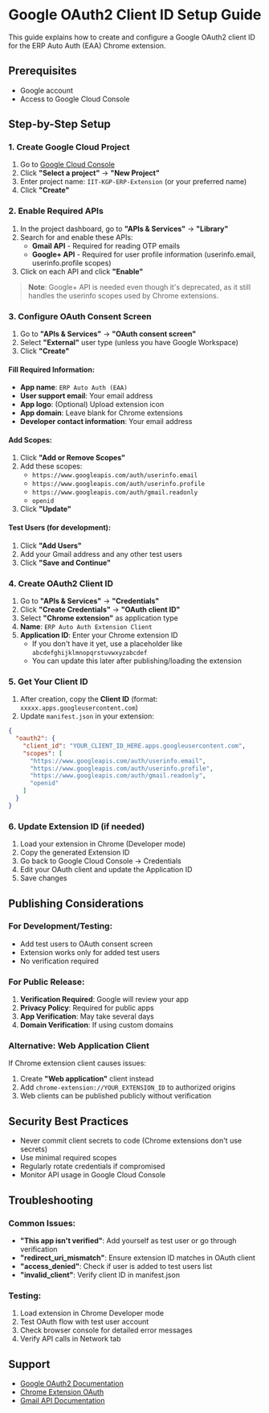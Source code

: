 # Google OAuth2 Client ID Setup Guide

This guide explains how to create and configure a Google OAuth2 client ID for the ERP Auto Auth (EAA) Chrome extension.

## Prerequisites
- Google account
- Access to Google Cloud Console

## Step-by-Step Setup

### 1. Create Google Cloud Project
1. Go to [Google Cloud Console](https://console.cloud.google.com/)
2. Click **"Select a project"** → **"New Project"**
3. Enter project name: `IIT-KGP-ERP-Extension` (or your preferred name)
4. Click **"Create"**

### 2. Enable Required APIs
1. In the project dashboard, go to **"APIs & Services"** → **"Library"**
2. Search for and enable these APIs:
   - **Gmail API** - Required for reading OTP emails
   - **Google+ API** - Required for user profile information (userinfo.email, userinfo.profile scopes)
3. Click on each API and click **"Enable"**

> **Note**: Google+ API is needed even though it's deprecated, as it still handles the userinfo scopes used by Chrome extensions.

### 3. Configure OAuth Consent Screen
1. Go to **"APIs & Services"** → **"OAuth consent screen"**
2. Select **"External"** user type (unless you have Google Workspace)
3. Click **"Create"**

#### Fill Required Information:
- **App name**: `ERP Auto Auth (EAA)`
- **User support email**: Your email address
- **App logo**: (Optional) Upload extension icon
- **App domain**: Leave blank for Chrome extensions
- **Developer contact information**: Your email address

#### Add Scopes:
1. Click **"Add or Remove Scopes"**
2. Add these scopes:
   - `https://www.googleapis.com/auth/userinfo.email`
   - `https://www.googleapis.com/auth/userinfo.profile`
   - `https://www.googleapis.com/auth/gmail.readonly`
   - `openid`
3. Click **"Update"**

#### Test Users (for development):
1. Click **"Add Users"**
2. Add your Gmail address and any other test users
3. Click **"Save and Continue"**

### 4. Create OAuth2 Client ID
1. Go to **"APIs & Services"** → **"Credentials"**
2. Click **"Create Credentials"** → **"OAuth client ID"**
3. Select **"Chrome extension"** as application type
4. **Name**: `ERP Auto Auth Extension Client`
5. **Application ID**: Enter your Chrome extension ID
   - If you don't have it yet, use a placeholder like `abcdefghijklmnopqrstuvwxyzabcdef`
   - You can update this later after publishing/loading the extension

### 5. Get Your Client ID
1. After creation, copy the **Client ID** (format: `xxxxx.apps.googleusercontent.com`)
2. Update `manifest.json` in your extension:
```json
{
  "oauth2": {
    "client_id": "YOUR_CLIENT_ID_HERE.apps.googleusercontent.com",
    "scopes": [
      "https://www.googleapis.com/auth/userinfo.email",
      "https://www.googleapis.com/auth/userinfo.profile", 
      "https://www.googleapis.com/auth/gmail.readonly",
      "openid"
    ]
  }
}
```

### 6. Update Extension ID (if needed)
1. Load your extension in Chrome (Developer mode)
2. Copy the generated Extension ID
3. Go back to Google Cloud Console → Credentials
4. Edit your OAuth client and update the Application ID
5. Save changes

## Publishing Considerations

### For Development/Testing:
- Add test users to OAuth consent screen
- Extension works only for added test users
- No verification required

### For Public Release:
1. **Verification Required**: Google will review your app
2. **Privacy Policy**: Required for public apps
3. **App Verification**: May take several days
4. **Domain Verification**: If using custom domains

### Alternative: Web Application Client
If Chrome extension client causes issues:
1. Create **"Web application"** client instead
2. Add `chrome-extension://YOUR_EXTENSION_ID` to authorized origins
3. Web clients can be published publicly without verification

## Security Best Practices
- Never commit client secrets to code (Chrome extensions don't use secrets)
- Use minimal required scopes
- Regularly rotate credentials if compromised
- Monitor API usage in Google Cloud Console

## Troubleshooting

### Common Issues:
- **"This app isn't verified"**: Add yourself as test user or go through verification
- **"redirect_uri_mismatch"**: Ensure extension ID matches in OAuth client
- **"access_denied"**: Check if user is added to test users list
- **"invalid_client"**: Verify client ID in manifest.json

### Testing:
1. Load extension in Chrome Developer mode
2. Test OAuth flow with test user account
3. Check browser console for detailed error messages
4. Verify API calls in Network tab

## Support
- [Google OAuth2 Documentation](https://developers.google.com/identity/protocols/oauth2)
- [Chrome Extension OAuth](https://developer.chrome.com/docs/extensions/reference/identity/)
- [Gmail API Documentation](https://developers.google.com/gmail/api)
